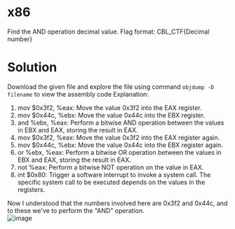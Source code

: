 # x86
Find the AND operation decimal value. Flag format: CBL_CTF{Decimal number}
# Solution
Download the given file and explore the file using command `objdump -D filename` to view the assembly code 
Explanation:

1) mov $0x3f2, %eax: Move the value 0x3f2 into the EAX register. <br>
2) mov $0x44c, %ebx: Move the value 0x44c into the EBX register. <br>
3) and %ebx, %eax: Perform a bitwise AND operation between the values in EBX and EAX, storing the result in EAX. <br>
4) mov $0x3f2, %eax: Move the value 0x3f2 into the EAX register again. <br>
5) mov $0x44c, %ebx: Move the value 0x44c into the EBX register again. <br>
6) or %ebx, %eax: Perform a bitwise OR operation between the values in EBX and EAX, storing the result in EAX. <br>
7) not %eax: Perform a bitwise NOT operation on the value in EAX. <br>
8) int $0x80: Trigger a software interrupt to invoke a system call. The specific system call to be executed depends on the values in the registers. <br>

Now I understood that the numbers involved here are 0x3f2 and 0x44c, and to these we've to perform the "AND" operation. <br>
![image](https://github.com/LAVANYA-PIDIKITI/CBL-CTF_Writeup/assets/98797256/601066ac-bd07-47d3-a904-420833bd5e4e)
